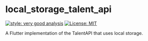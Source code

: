 # local_storage_talent_api

[![style: very good analysis][very_good_analysis_badge]][very_good_analysis_link]
[![License: MIT][license_badge]][license_link]

A Flutter implementation of the TalentAPI that uses local storage.

[license_badge]: https://img.shields.io/badge/license-MIT-blue.svg
[license_link]: https://opensource.org/licenses/MIT
[very_good_analysis_badge]: https://img.shields.io/badge/style-very_good_analysis-B22C89.svg
[very_good_analysis_link]: https://pub.dev/packages/very_good_analysis